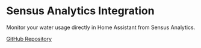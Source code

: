 # Sensus Analytics Integration

Monitor your water usage directly in Home Assistant from Sensus Analytics.

[GitHub Repository](https://github.com/zestysoft/sensus_analytics_integration)
